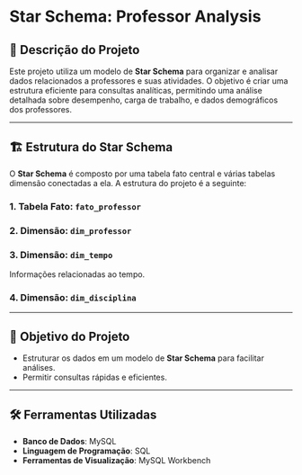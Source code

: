 # Star Schema: Professor Analysis

## 📌 Descrição do Projeto

Este projeto utiliza um modelo de **Star Schema** para organizar e analisar dados relacionados a professores e suas atividades. O objetivo é criar uma estrutura eficiente para consultas analíticas, permitindo uma análise detalhada sobre desempenho, carga de trabalho, e dados demográficos dos professores.

---

## 🏗️ Estrutura do Star Schema

O **Star Schema** é composto por uma tabela fato central e várias tabelas dimensão conectadas a ela. A estrutura do projeto é a seguinte:

### **1. Tabela Fato: `fato_professor`**

### **2. Dimensão: `dim_professor`**

### **3. Dimensão: `dim_tempo`**
Informações relacionadas ao tempo.

### **4. Dimensão: `dim_disciplina`**

---

## 🎯 Objetivo do Projeto

- Estruturar os dados em um modelo de **Star Schema** para facilitar análises.
- Permitir consultas rápidas e eficientes.

---

## 🛠️ Ferramentas Utilizadas

- **Banco de Dados**: MySQL
- **Linguagem de Programação**: SQL
- **Ferramentas de Visualização**: MySQL Workbench


